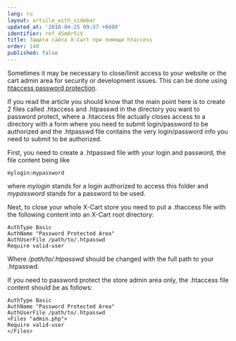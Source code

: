```yaml
---
lang: ru
layout: article_with_sidebar
updated_at: '2018-04-25 09:37 +0400'
identifier: ref_45m8r5iV
title: Защита сайта X-Cart при помощи htaccess
order: 140
published: false
---
```

Sometimes it may be necessary to close/limit access to your website or the cart admin area for security or development issues. This can be done using [htaccess password protection](http://www.htaccesstools.com/articles/password-protection/).

If you read the article you should know that the main point here is to create 2 files called .htaccess and .htpasswd in the directory you want to password protect, where a .htaccess file actually closes access to a directory with a form where you need to submit login/password to be authorized and the .htpasswd file contains the very login/password info you need to submit to be authorized.  

First, you need to create a .htpasswd file with your login and password, the file content being like 

```
mylogin:mypassword
```

where _mylogin_ stands for a login authorized to access this folder and _mypassword_ stands for a password to be used.

Next, to close your whole X-Cart store you need to put a .thaccess file with the following content into an X-Cart root directory:

```
AuthType Basic
AuthName "Password Protected Area"
AuthUserFile /path/to/.htpasswd
Require valid-user
```

Where _/path/to/.htpasswd_ should be changed with the full path to your .htpasswd.

If you need to password protect the store admin area only, the .htaccess file content should be as follows:

```
AuthType Basic
AuthName "Password Protected Area"
AuthUserFile /path/to/.htpasswd
<Files "admin.php">
Require valid-user
</Files>
```

